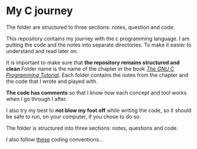 # My C journey

The folder are structured to three sections: notes, question and code.

This repository contains my journey with the c programming language. I am putting the code and the notes into separate directories. To make it easier to understand and read later on.

It is important to make sure that **the repository remains structured and clean** Folder name is the name of the chapter in the book _[The GNU C Programming Tutorial](http://www.crasseux.com/books/ctut.pdf)_. Each folder contains the notes from the chapter and the code that I wrote and played with.

**The code has comments** so that I know how each concept and tool works when I go through I after.

I also try my best to **not blow my foot off** while writing the code, so it should be safe to run, on your computer, if you chose to do so.

The folder is structured into three sections: notes, questions and code.

I also follow [these](https://micrium.atlassian.net/wiki/spaces/osiidoc/pages/163859/C+Coding+Conventions) coding conventions...
